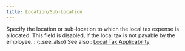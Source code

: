 ```yaml
---
title: Location/Sub-Location
---
```



Specify the location or sub-location to which the local tax expense  is allocated. This field is disabled, if the local tax is not payable  by the employee.
: {:.see_also}
See also
: [Local  Tax Applicability](JavaScript:RelatedTopics1.Click())
